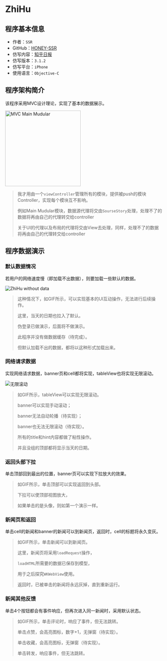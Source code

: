 # ZhiHu

## 程序基本信息

- 作者：`SSR`
- GitHub：[HONEY-SSR](https://github.com/HONEY-SSR)
- 仿写内容：[知乎日报](https://github.com/HONEY-SSR/ZhiHu)
- 仿写版本：`3.1.2`
- 仿写平台：`iPhone`
- 使用语言：`Objective-C`

## 程序架构简介

该程序采用MVC设计理论，实现了基本的数据展示。

<img width="242" alt="MVC Main Mudular" src="https://user-images.githubusercontent.com/88606535/151107954-1743a3cd-9b87-46db-9bf2-98071e7945d8.png">

> 我才用由一个`viewController`管理所有的模块，提供被push的模块Controller，实现每个模块互不影响。
>
> 例如Main Mudular模块，数据源代理将交由`SourseStory`处理，处理不了的数据将再由自己的代理转交给controller
>
> 关于UI的代理以及布局的代理将交由View去处理，同样，处理不了的数据将再由自己的代理转交给controller
>

## 程序数据演示

### 默认数据情况

若用户的网络速度慢（即加载不出数据），则要加载一些默认的数据。

![ZhiHu without data](https://user-images.githubusercontent.com/88606535/151108498-3a237618-9e6a-4f82-8c2f-3ca81387d5d7.gif)

>这种情况下，如GIF所示，可以实现基本的UI互动操作，无法进行后续操作。
>
>这里，当天的日期也拉入了默认。
>
>伪登录已做演示，后面将不做演示。
>
>此程序并没有做数据缓存（待完成）。
>
>但默认加载不出的数据，都将以这种形式加载出来。

### 网络请求数据

实现网络请求数据，banner页和cell都将实现，tableView也将实现无限滚动。


![无限滚动](https://user-images.githubusercontent.com/88606535/151112103-ca370c9b-64bb-462f-856e-d31ef204360a.gif)

>如GIF所示，tableView可以实现无限滚动。
>
>banner可以实现手动滚动；
>
>banner无法自动轮播（待实现）；
>
>banner也无法无限滚动（待实现）。
>
>所有的title和hint内容都做了粘性操作。
>
>并且没组的顶部都将显示当天的日期。

### 返回头部下拉

单击顶部回到最出的位置，banner页可以实现下拉放大的效果。



>如GIF所示，单击顶部可以实现返回到头部。
>
>下拉可以使顶部视图放大，
>
>如果单击的是头像，则如第一个演示一样。

### 新闻页和返回

单击cell的新闻和banner的新闻可以到新闻页，返回时，cell的标题将永久变灰。



> 如GIF所示，单击新闻可以到新闻页。
>
> 这里，新闻页将采用`loadRequest`操作，
>
> `loadHTML`所需要的数据已保存到模型，
>
> 用于之后探究`WKWebView`使用。
>
> 返回时，已被单击的新闻将永远灰掉，直到重新运行。

### 新闻其他反馈

单击4个按钮都会有事件响应，但再次进入同一新闻时，采用默认状态。



> 如GIF所示，单击评论时，响应了事件，但无法跳转。
>
> 单击点赞，会高亮图标，数字+1，无弹窗（待实现）。
>
> 单击收藏，会高亮图标，无弹窗（待实现）。
>
> 单击转发，响应事件，但无法跳转。













